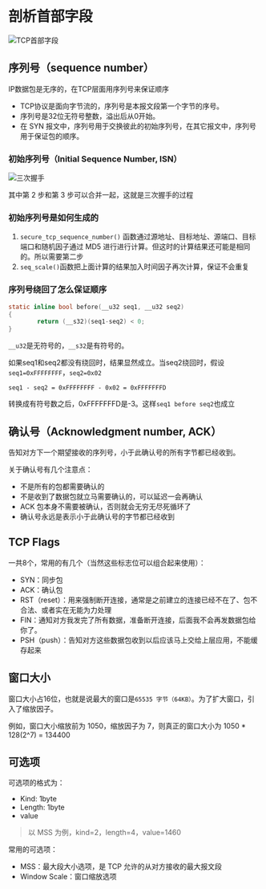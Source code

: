 # 剖析首部字段

![TCP首部字段](https://s1.ax1x.com/2020/10/14/05oK0J.jpg)

## 序列号（sequence number）

IP数据包是无序的，在TCP层面用序列号来保证顺序

- TCP协议是面向字节流的，序列号是本报文段第一个字节的序号。
- 序列号是32位无符号整数，溢出后从0开始。
- 在 SYN 报文中，序列号用于交换彼此的初始序列号，在其它报文中，序列号用于保证包的顺序。

### 初始序列号（Initial Sequence Number, ISN）

![三次握手](https://s1.ax1x.com/2020/10/16/0bVkq0.jpg)

其中第 2 步和第 3 步可以合并一起，这就是三次握手的过程

### 初始序列号是如何生成的

1. `secure_tcp_sequence_number()` 函数通过源地址、目标地址、源端口、目标端口和随机因子通过 MD5 进行进行计算。但这时的计算结果还可能是相同的。所以需要第二步
2. `seq_scale()`函数把上面计算的结果加入时间因子再次计算，保证不会重复

### 序列号绕回了怎么保证顺序

```c
static inline bool before(__u32 seq1, __u32 seq2)
{
        return (__s32)(seq1-seq2) < 0;
}
```

`__u32`是无符号的，`__s32`是有符号的。

如果seq1和seq2都没有绕回时，结果显然成立。当seq2绕回时，假设`seq1=0xFFFFFFFF`，`seq2=0x02`

```
seq1 - seq2 = 0xFFFFFFFF - 0x02 = 0xFFFFFFFD
```

转换成有符号数之后，0xFFFFFFFD是-3。这样`seq1 before seq2`也成立

## 确认号（Acknowledgment number, ACK）

告知对方下一个期望接收的序列号，小于此确认号的所有字节都已经收到。

关于确认号有几个注意点：

- 不是所有的包都需要确认的
- 不是收到了数据包就立马需要确认的，可以延迟一会再确认
- ACK 包本身不需要被确认，否则就会无穷无尽死循环了
- 确认号永远是表示小于此确认号的字节都已经收到

## TCP Flags

一共8个，常用的有几个（当然这些标志位可以组合起来使用）：

- SYN：同步包
- ACK：确认包
- RST（reset）：用来强制断开连接，通常是之前建立的连接已经不在了、包不合法、或者实在无能为力处理
- FIN：通知对方我发完了所有数据，准备断开连接，后面我不会再发数据包给你了。
- PSH（push）：告知对方这些数据包收到以后应该马上交给上层应用，不能缓存起来

## 窗口大小

窗口大小占16位，也就是说最大的窗口是`65535 字节（64KB）`。为了扩大窗口，引入了缩放因子。

例如，窗口大小缩放前为 1050，缩放因子为 7，则真正的窗口大小为 1050 * 128(2^7) = 134400

## 可选项

可选项的格式为：

- Kind: 1byte
- Length: 1byte
- value

> 以 MSS 为例，kind=2，length=4，value=1460

常用的可选项：

- MSS：最大段大小选项，是 TCP 允许的从对方接收的最大报文段
- Window Scale：窗口缩放选项
